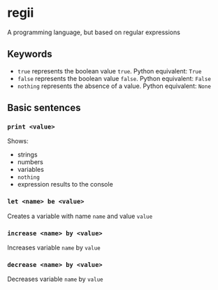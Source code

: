 # regii
 A programming language, but based on regular expressions

## Keywords
* `true` represents the boolean value `true`. Python equivalent: `True`
* `false` represents the boolean value `false`. Python equivalent: `False`
* `nothing` represents the absence of a value. Python equivalent: `None`

## Basic sentences
### `print <value>`
Shows:
* strings
* numbers
* variables
* `nothing`
* expression results
to the console

### `let <name> be <value>`
Creates a variable with name `name` and value `value`

### `increase <name> by <value>`
Increases variable `name` by `value`

### `decrease <name> by <value>`
Decreases variable `name` by `value`